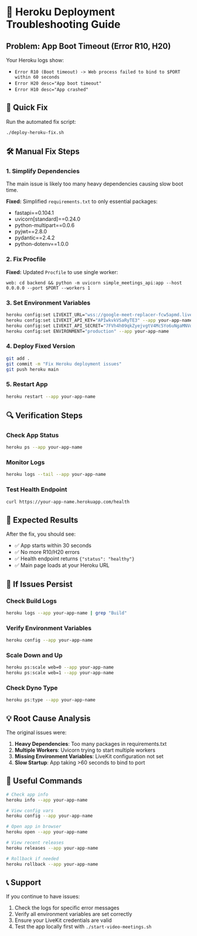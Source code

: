 # 🚨 Heroku Deployment Troubleshooting Guide

## Problem: App Boot Timeout (Error R10, H20)

Your Heroku logs show:
- `Error R10 (Boot timeout) -> Web process failed to bind to $PORT within 60 seconds`
- `Error H20 desc="App boot timeout"`
- `Error H10 desc="App crashed"`

## 🔧 Quick Fix

Run the automated fix script:
```bash
./deploy-heroku-fix.sh
```

## 🛠 Manual Fix Steps

### 1. Simplify Dependencies
The main issue is likely too many heavy dependencies causing slow boot time.

**Fixed:** Simplified `requirements.txt` to only essential packages:
- fastapi==0.104.1
- uvicorn[standard]==0.24.0
- python-multipart==0.0.6
- pyjwt==2.8.0
- pydantic==2.4.2
- python-dotenv==1.0.0

### 2. Fix Procfile
**Fixed:** Updated `Procfile` to use single worker:
```
web: cd backend && python -m uvicorn simple_meetings_api:app --host 0.0.0.0 --port $PORT --workers 1
```

### 3. Set Environment Variables
```bash
heroku config:set LIVEKIT_URL="wss://google-meet-replacer-fcw5apmd.livekit.cloud" --app your-app-name
heroku config:set LIVEKIT_API_KEY="APIwkvkVSaRyTE3" --app your-app-name
heroku config:set LIVEKIT_API_SECRET="7FVh4h09qkZyejvgtV4Mc5Yo6uNgaMNVofxvCQBnRgf" --app your-app-name
heroku config:set ENVIRONMENT="production" --app your-app-name
```

### 4. Deploy Fixed Version
```bash
git add .
git commit -m "Fix Heroku deployment issues"
git push heroku main
```

### 5. Restart App
```bash
heroku restart --app your-app-name
```

## 🔍 Verification Steps

### Check App Status
```bash
heroku ps --app your-app-name
```

### Monitor Logs
```bash
heroku logs --tail --app your-app-name
```

### Test Health Endpoint
```bash
curl https://your-app-name.herokuapp.com/health
```

## 🎯 Expected Results

After the fix, you should see:
- ✅ App starts within 30 seconds
- ✅ No more R10/H20 errors
- ✅ Health endpoint returns `{"status": "healthy"}`
- ✅ Main page loads at your Heroku URL

## 🚨 If Issues Persist

### Check Build Logs
```bash
heroku logs --app your-app-name | grep "Build"
```

### Verify Environment Variables
```bash
heroku config --app your-app-name
```

### Scale Down and Up
```bash
heroku ps:scale web=0 --app your-app-name
heroku ps:scale web=1 --app your-app-name
```

### Check Dyno Type
```bash
heroku ps:type --app your-app-name
```

## 💡 Root Cause Analysis

The original issues were:
1. **Heavy Dependencies**: Too many packages in requirements.txt
2. **Multiple Workers**: Uvicorn trying to start multiple workers
3. **Missing Environment Variables**: LiveKit configuration not set
4. **Slow Startup**: App taking >60 seconds to bind to port

## 🔗 Useful Commands

```bash
# Check app info
heroku info --app your-app-name

# View config vars
heroku config --app your-app-name

# Open app in browser
heroku open --app your-app-name

# View recent releases
heroku releases --app your-app-name

# Rollback if needed
heroku rollback --app your-app-name
```

## 📞 Support

If you continue to have issues:
1. Check the logs for specific error messages
2. Verify all environment variables are set correctly
3. Ensure your LiveKit credentials are valid
4. Test the app locally first with `./start-video-meetings.sh` 
